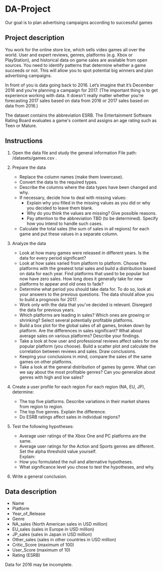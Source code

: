 # DA-Project
Our goal is to plan advertising campaigns according to successful games


## Project description
You work for the online store Ice, which sells video games all over the world. User and expert reviews, genres, platforms (e.g. Xbox or PlayStation), and historical data on game sales are available from open sources. You need to identify patterns that determine whether a game succeeds or not. This will allow you to spot potential big winners and plan advertising campaigns.

In front of you is data going back to 2016. Let’s imagine that it’s December 2016 and you’re planning a campaign for 2017.
(The important thing is to get experience working with data. It doesn't really matter whether you're forecasting 2017 sales based on data from 2016 or 2017 sales based on data from 2016.)

The dataset contains the abbreviation ESRB. The Entertainment Software Rating Board evaluates a game's content and assigns an age rating such as Teen or Mature.

## Instructions
1. Open the data file and study the general information
File path:
/datasets/games.csv .

2. Prepare the data  
    - Replace the column names (make them lowercase).  
    - Convert the data to the required types.  
    - Describe the columns where the data types have been changed and why.  
    - If necessary, decide how to deal with missing values:  
      - Explain why you filled in the missing values as you did or why you decided to leave them blank.  
      - Why do you think the values are missing? Give possible reasons.  
      - Pay attention to the abbreviation TBD (to be determined). Specify how you intend to handle such cases.  
    - Calculate the total sales (the sum of sales in all regions) for each game and put these values in a separate column.  

3. Analyze the data  
    - Look at how many games were released in different years. Is the data for every period significant?  
    - Look at how sales varied from platform to platform. Choose the platforms with the greatest total sales and build a distribution based on data for each year. Find platforms that used to be popular but now have zero sales. How long does it generally take for new platforms to appear and old ones to fade?  
    - Determine what period you should take data for. To do so, look at your answers to the previous questions. The data should allow you to build a prognosis for 2017.  
    - Work only with the data that you've decided is relevant. Disregard the data for previous years.  
    - Which platforms are leading in sales? Which ones are growing or shrinking? Select several potentially profitable platforms.  
    - Build a box plot for the global sales of all games, broken down by platform. Are the differences in sales significant? What about average sales on various platforms?              Describe your findings.  
    - Take a look at how user and professional reviews affect sales for one popular platform (you choose). Build a scatter plot and calculate the correlation between reviews and       sales. Draw conclusions.  
    - Keeping your conclusions in mind, compare the sales of the same games on other platforms.  
    - Take a look at the general distribution of games by genre. What can we say about the most profitable genres? Can you generalize about genres with high and low sales?  

4. Create a user profile for each region
For each region (NA, EU, JP), determine:
    - The top five platforms. Describe variations in their market shares from region to region.
    - The top five genres. Explain the difference.
    - Do ESRB ratings affect sales in individual regions?
  
 5. Test the following hypotheses:  
      - Average user ratings of the Xbox One and PC platforms are the same.  
      - Average user ratings for the Action and Sports genres are different.  
Set the alpha threshold value yourself.  
Explain:  
      - How you formulated the null and alternative hypotheses.    
      - What significance level you chose to test the hypotheses, and why.  
6. Write a general conclusion.    

## Data description
  - Name  
  - Platform  
  - Year_of_Release  
  - Genre  
  - NA_sales (North American sales in USD million)  
  - EU_sales (sales in Europe in USD million)  
  - JP_sales (sales in Japan in USD million)  
  - Other_sales (sales in other countries in USD million)  
  - Critic_Score (maximum of 100)  
  - User_Score (maximum of 10)  
  - Rating (ESRB)  
  
Data for 2016 may be incomplete.  
